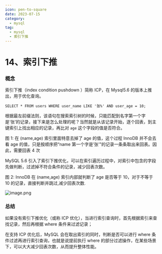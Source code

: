 ```yaml
---
icon: pen-to-square
date: 2023-07-15
category:
  - mysql
tag:
  - mysql
  - 索引下推
---
```


# 14、索引下推



### 概念

索引下推（index condition pushdown ）简称 ICP，在 Mysql5.6 的版本上推出，用于优化查询。

```
SELECT * FROM users WHERE user_name LIKE '张%' AND user_age = 10;
```

根据最左前缀法则，该语句在搜索索引树的时候，只能匹配到名字第一个字是‘张’的记录，接下来是怎么处理的呢？当然就是从该记录开始，逐个回表，到主键索引上找出相应的记录，再比对 `age` 这个字段的值是否符合。

图 1: 在 (name,age) 索引里面特意去掉了 age 的值，这个过程 InnoDB 并不会去看 age 的值，只是按顺序把“name 第一个字是’张’”的记录一条条取出来回表。因此，需要回表 4 次

 MySQL 5.6 引入了索引下推优化，可以在索引遍历过程中，对索引中包含的字段先做判断，过滤掉不符合条件的记录，减少回表次数。

图 2: InnoDB 在 (name,age) 索引内部就判断了 age 是否等于 10，对于不等于 10 的记录，直接判断并跳过,减少回表次数.

![image.png](https://fynotefile.oss-cn-zhangjiakou.aliyuncs.com/fynote/fyfile/16657/1607287731925286912/8832dd9ba9b44f96a92f721fbf3179fc.png)



### 总结

如果没有索引下推优化（或称 ICP 优化），当进行索引查询时，首先根据索引来查找记录，然后再根据 where 条件来过滤记录；

在支持 ICP 优化后，MySQL 会在取出索引的同时，判断是否可以进行 where 条件过滤再进行索引查询，也就是说提前执行 where 的部分过滤操作，在某些场景下，可以大大减少回表次数，从而提升整体性能。
